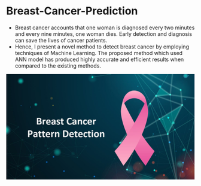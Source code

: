 # Breast-Cancer-Prediction
- Breast cancer accounts that one woman is diagnosed every two minutes and every nine minutes, one woman dies. Early detection and diagnosis can save the lives of cancer patients. 
- Hence, I present a novel method to detect breast cancer by employing techniques of Machine Learning. 
The proposed method which used ANN model has produced highly accurate and efficient results when compared to the existing methods.

![alt text](https://github.com/gaurisharma360/Breast-Cancer-Prediction/blob/main/BREAST%20CANCER%20LOGO.JPG)
